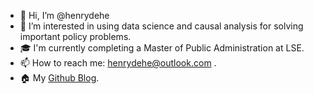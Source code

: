 - 👋 Hi, I’m @henrydehe
- 👀 I’m interested in using data science and causal analysis for solving important policy problems.
- 🎓 I'm currently completing a Master of Public Administration at LSE.
- 📫 How to reach me: henrydehe@outlook.com .
- 🏠 My [Github Blog](https://henrydehe.github.io/).
